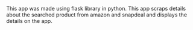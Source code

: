 This app was made using flask library in python.
This app scraps details about the searched product from amazon and snapdeal and displays the details on the app.
